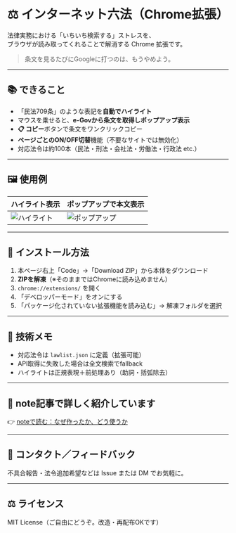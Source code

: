 # ⚖️ インターネット六法（Chrome拡張）

法律実務における「いちいち検索する」ストレスを、  
ブラウザが読み取ってくれることで解消する Chrome 拡張です。

> 条文を見るたびにGoogleに打つのは、もうやめよう。

---

## 📚 できること

- 「民法709条」のような表記を**自動でハイライト**
- マウスを乗せると、**e-Govから条文を取得しポップアップ表示**
- **📋 コピー**ボタンで条文をワンクリックコピー
- **ページごとのON/OFF切替**機能（不要なサイトでは無効化）
- 対応法令は約100本（民法・刑法・会社法・労働法・行政法 etc.）

---

## 🖼 使用例

| ハイライト表示 | ポップアップで本文表示 |
|----------------|-------------------------|
| ![ハイライト](作動例1.png) | ![ポップアップ](作動例2.png) |

---

## 🚀 インストール方法

1. 本ページ右上「Code」→「Download ZIP」から本体をダウンロード
2. **ZIPを解凍**（※そのままではChromeに読み込めません）
3. `chrome://extensions/` を開く
4. 「デベロッパーモード」をオンにする
5. 「パッケージ化されていない拡張機能を読み込む」→ 解凍フォルダを選択

---

## 🔧 技術メモ

- 対応法令は `lawlist.json` に定義（拡張可能）
- API取得に失敗した場合は全文検索でfallback
- ハイライトは正規表現＋前処理あり（助詞・括弧除去）

---

## 📖 note記事で詳しく紹介しています

👉 [noteで読む：なぜ作ったか、どう使うか](https://note.com/mlo/n/n655387ffa36f)

---

## 📩 コンタクト／フィードバック

不具合報告・法令追加希望などは Issue または DM でお気軽に。

---

## ⚖️ ライセンス

MIT License（ご自由にどうぞ。改造・再配布OKです）